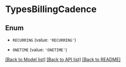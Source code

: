 # TypesBillingCadence


## Enum

* `RECURRING` (value: `'RECURRING'`)

* `ONETIME` (value: `'ONETIME'`)

[[Back to Model list]](../README.md#documentation-for-models) [[Back to API list]](../README.md#documentation-for-api-endpoints) [[Back to README]](../README.md)


